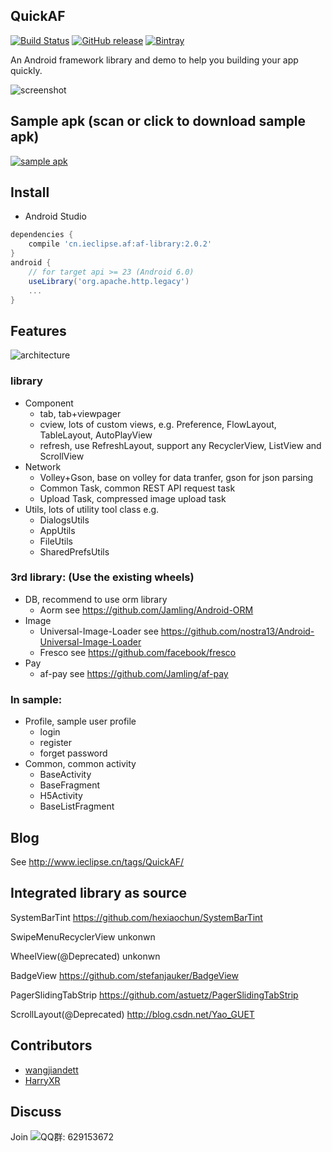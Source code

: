 ## QuickAF

[![Build Status](https://travis-ci.org/Jamling/QuickAF.svg?branch=master)](https://travis-ci.org/Jamling/QuickAF)
[![GitHub release](https://img.shields.io/github/release/jamling/QuickAF.svg?maxAge=3600)](https://github.com/Jamling/QuickAF)
[![Bintray](https://img.shields.io/bintray/v/jamling/maven/cn.ieclipse.af.svg?maxAge=86400)](https://bintray.com/jamling/maven/cn.ieclipse.af)


An Android framework library and demo to help you building your app quickly.

![screenshot](https://raw.githubusercontent.com/Jamling/QuickAF/master/screenshot/sample1.0.0.gif)


## Sample apk (scan or click to download sample apk)
[![sample apk](https://raw.githubusercontent.com/Jamling/QuickAF/master/screenshot/qr_quickaf.png)](https://github.com/Jamling/QuickAF/releases/download/v2.0.2/QuickAF2.0.2.2.-release.apk)

## Install

- Android Studio

```gradle
dependencies {
    compile 'cn.ieclipse.af:af-library:2.0.2'
}
android {
    // for target api >= 23 (Android 6.0)
    useLibrary('org.apache.http.legacy')
    ...
}
```

## Features
![architecture](https://raw.githubusercontent.com/Jamling/QuickAF/master/screenshot/struct.png)

### library

- Component
    - tab, tab+viewpager
    - cview, lots of custom views, e.g. Preference, FlowLayout, TableLayout, AutoPlayView
    - refresh, use RefreshLayout, support any RecyclerView, ListView and ScrollView
- Network
    - Volley+Gson, base on volley for data tranfer, gson for json parsing
    - Common Task, common REST API request task
    - Upload Task, compressed image upload task
- Utils, lots of utility tool class e.g.
    - DialogsUtils
    - AppUtils
    - FileUtils
    - SharedPrefsUtils

### 3rd library: (Use the existing wheels)

- DB, recommend to use orm library
    - Aorm see https://github.com/Jamling/Android-ORM
- Image
    - Universal-Image-Loader see https://github.com/nostra13/Android-Universal-Image-Loader
    - Fresco see https://github.com/facebook/fresco
- Pay 
    - af-pay see https://github.com/Jamling/af-pay

### In sample:

- Profile, sample user profile
    - login
    - register
    - forget password
- Common, common activity
    - BaseActivity
    - BaseFragment
    - H5Activity
    - BaseListFragment

## Blog
See http://www.ieclipse.cn/tags/QuickAF/

## Integrated library as source
SystemBarTint https://github.com/hexiaochun/SystemBarTint

SwipeMenuRecyclerView unkonwn

WheelView(@Deprecated) unkonwn

BadgeView https://github.com/stefanjauker/BadgeView

PagerSlidingTabStrip https://github.com/astuetz/PagerSlidingTabStrip

ScrollLayout(@Deprecated) http://blog.csdn.net/Yao_GUET

## Contributors

- [wangjiandett](https://github.com/wangjiandett)
- [HarryXR](https://github.com/HarryXR)

## Discuss
Join ![QQ群: 629153672](http://dl.ieclipse.cn/screenshots/quickaf_group.png)